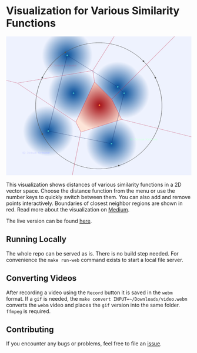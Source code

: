 # Visualization for Various Similarity Functions

[![The euclidean distance forming voronoi regions.](media/thumbnail.png)](https://josuakrause.github.io/searchspace/)

This visualization shows distances of various similarity functions in a 2D vector space.
Choose the distance function from the menu or use the number keys to quickly switch between them.
You can also add and remove points interactively. Boundaries of closest neighbor regions are shown in red.
Read more about the visualization on [Medium](https://medium.com/@josua.krause/aff7667da6cc?source=friends_link&sk=1a7e02ec41f35b625fe5eb08da8623cb).

The live version can be found [here](https://josuakrause.github.io/searchspace/).

## Running Locally

The whole repo can be served as is. There is no build step needed.
For convenience the `make run-web` command exists to start a local file server.

## Converting Videos

After recording a video using the `Record` button it is saved in the `webm` format.
If a `gif` is needed, the `make convert INPUT=~/Downloads/video.webm` converts the
`webm` video and places the `gif` version into the same folder. `ffmpeg` is required.

## Contributing

If you encounter any bugs or problems, feel free to file an [issue](https://github.com/JosuaKrause/searchspace/issues).
